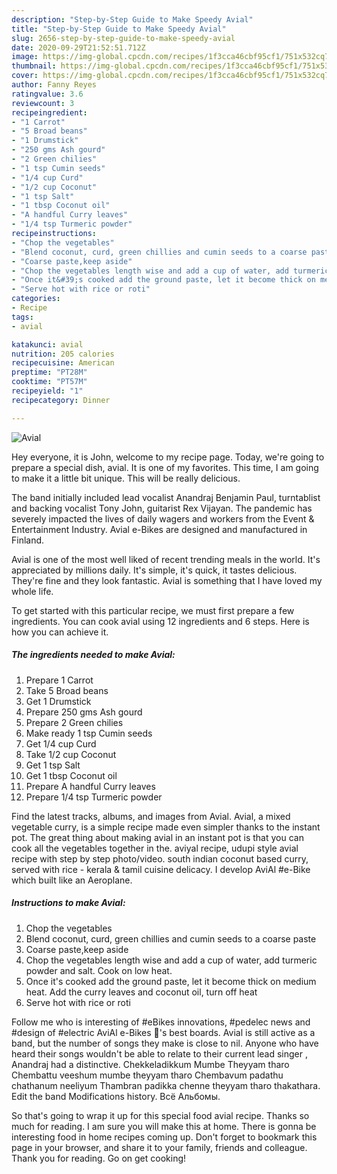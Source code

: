 ```yaml
---
description: "Step-by-Step Guide to Make Speedy Avial"
title: "Step-by-Step Guide to Make Speedy Avial"
slug: 2656-step-by-step-guide-to-make-speedy-avial
date: 2020-09-29T21:52:51.712Z
image: https://img-global.cpcdn.com/recipes/1f3cca46cbf95cf1/751x532cq70/avial-recipe-main-photo.jpg
thumbnail: https://img-global.cpcdn.com/recipes/1f3cca46cbf95cf1/751x532cq70/avial-recipe-main-photo.jpg
cover: https://img-global.cpcdn.com/recipes/1f3cca46cbf95cf1/751x532cq70/avial-recipe-main-photo.jpg
author: Fanny Reyes
ratingvalue: 3.6
reviewcount: 3
recipeingredient:
- "1 Carrot"
- "5 Broad beans"
- "1 Drumstick"
- "250 gms Ash gourd"
- "2 Green chilies"
- "1 tsp Cumin seeds"
- "1/4 cup Curd"
- "1/2 cup Coconut"
- "1 tsp Salt"
- "1 tbsp Coconut oil"
- "A handful Curry leaves"
- "1/4 tsp Turmeric powder"
recipeinstructions:
- "Chop the vegetables"
- "Blend coconut, curd, green chillies and cumin seeds to a coarse paste"
- "Coarse paste,keep aside"
- "Chop the vegetables length wise and add a cup of water, add turmeric powder and salt. Cook on low heat."
- "Once it&#39;s cooked add the ground paste, let it become thick on medium heat. Add the curry leaves and coconut oil, turn off heat"
- "Serve hot with rice or roti"
categories:
- Recipe
tags:
- avial

katakunci: avial 
nutrition: 205 calories
recipecuisine: American
preptime: "PT28M"
cooktime: "PT57M"
recipeyield: "1"
recipecategory: Dinner

---
```



![Avial](https://img-global.cpcdn.com/recipes/1f3cca46cbf95cf1/751x532cq70/avial-recipe-main-photo.jpg)

Hey everyone, it is John, welcome to my recipe page. Today, we're going to prepare a special dish, avial. It is one of my favorites. This time, I am going to make it a little bit unique. This will be really delicious.

The band initially included lead vocalist Anandraj Benjamin Paul, turntablist and backing vocalist Tony John, guitarist Rex Vijayan. The pandemic has severely impacted the lives of daily wagers and workers from the Event &amp; Entertainment Industry. Avial e-Bikes are designed and manufactured in Finland.

Avial is one of the most well liked of recent trending meals in the world. It's appreciated by millions daily. It's simple, it's quick, it tastes delicious. They're fine and they look fantastic. Avial is something that I have loved my whole life.


To get started with this particular recipe, we must first prepare a few ingredients. You can cook avial using 12 ingredients and 6 steps. Here is how you can achieve it.

<!--inarticleads1-->

##### The ingredients needed to make Avial:

1. Prepare 1 Carrot
1. Take 5 Broad beans
1. Get 1 Drumstick
1. Prepare 250 gms Ash gourd
1. Prepare 2 Green chilies
1. Make ready 1 tsp Cumin seeds
1. Get 1/4 cup Curd
1. Take 1/2 cup Coconut
1. Get 1 tsp Salt
1. Get 1 tbsp Coconut oil
1. Prepare A handful Curry leaves
1. Prepare 1/4 tsp Turmeric powder


Find the latest tracks, albums, and images from Avial. Avial, a mixed vegetable curry, is a simple recipe made even simpler thanks to the instant pot. The great thing about making avial in an instant pot is that you can cook all the vegetables together in the. aviyal recipe, udupi style avial recipe with step by step photo/video. south indian coconut based curry, served with rice - kerala &amp; tamil cuisine delicacy. I develop AviAl #e-Bike which built like an Aeroplane. 

<!--inarticleads2-->

##### Instructions to make Avial:

1. Chop the vegetables
1. Blend coconut, curd, green chillies and cumin seeds to a coarse paste
1. Coarse paste,keep aside
1. Chop the vegetables length wise and add a cup of water, add turmeric powder and salt. Cook on low heat.
1. Once it&#39;s cooked add the ground paste, let it become thick on medium heat. Add the curry leaves and coconut oil, turn off heat
1. Serve hot with rice or roti


Follow me who is interesting of #eBikes innovations, #pedelec news and #design of #electric AviAl e-Bikes 🚴&#39;s best boards. Avial is still active as a band, but the number of songs they make is close to nil. Anyone who have heard their songs wouldn&#39;t be able to relate to their current lead singer , Anandraj had a distinctive. Chekkeladikkum Mumbe Theyyam tharo Chembattu veeshum mumbe theyyam tharo Chembavum padathu chathanum neeliyum Thambran padikka chenne theyyam tharo thakathara. Edit the band Modifications history. Всё Альбомы. 

So that's going to wrap it up for this special food avial recipe. Thanks so much for reading. I am sure you will make this at home. There is gonna be interesting food in home recipes coming up. Don't forget to bookmark this page in your browser, and share it to your family, friends and colleague. Thank you for reading. Go on get cooking!
